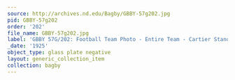 ```yaml
---
source: http://archives.nd.edu/Bagby/GBBY-57g202.jpg
pid: GBBY-57g202
order: '202'
file_name: GBBY-57g202.jpg
label: 'GBBY 57G/202: Football Team Photo - Entire Team - Cartier Stands - 1925'
_date: '1925'
object_type: glass plate negative
layout: generic_collection_item
collection: bagby
---
```

